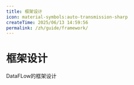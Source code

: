 ```yaml
---
title: 框架设计
icon: material-symbols:auto-transmission-sharp
createTime: 2025/06/13 14:59:56
permalink: /zh/guide/framework/
---
```

# 框架设计

DataFLow的框架设计